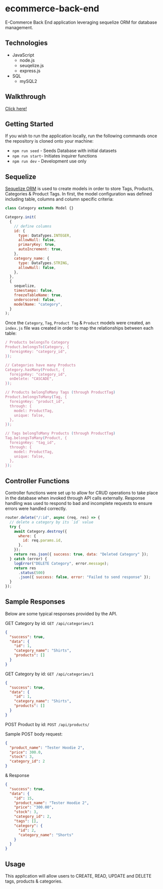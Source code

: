 # ecommerce-back-end

E-Commerce Back End application leveraging sequelize ORM for database management.

## Technologies

- JavaScript
  - node.js
  - seuqelize.js
  - express.js
- SQL
  - mySQL2

## Walkthrough

[Click here!](https://drive.google.com/drive/u/0/folders/1OO1VkR3U08GcsNQ6SOCMNEEjKCUQoCOl)

## Getting Started

If you wish to run the application locally, run the following commands once the repository is cloned onto your machine:

- `npm run seed` - Seeds Database with initial datasets
- `npm run start`- Initiates inquirer functions
- `npm run dev` - Development use only

## Sequelize

[Sequelize ORM](https://sequelize.org/master/) is used to create models in order to store Tags, Products, Categories & Product Tags. In first, the model configuration was defined including table, columns and column specific criteria:

```javascript
class Category extends Model {}

Category.init(
  {
    // define columns
    id: {
      type: DataTypes.INTEGER,
      allowNull: false,
      primaryKey: true,
      autoIncrement: true,
    },
    category_name: {
      type: DataTypes.STRING,
      allowNull: false,
    },
  },
  {
    sequelize,
    timestamps: false,
    freezeTableName: true,
    underscored: false,
    modelName: "category",
  }
);
```

Once the `Category`, `Tag`, `Product Tag` & `Product` models were created, an `index.js` file was created in order to map the relationships between each table:

```javascript
/ Products belongsTo Category
Product.belongsTo(Category, {
  foreignKey: "category_id",
});

// Categories have many Products
Category.hasMany(Product, {
  foreignKey: "category_id",
  onDelete: "CASCADE",
});

// Products belongToMany Tags (through ProductTag)
Product.belongsToMany(Tag, {
  foreignKey: "product_id",
  through: {
    model: ProductTag,
    unique: false,
  },
});

// Tags belongToMany Products (through ProductTag)
Tag.belongsToMany(Product, {
  foreignKey: "tag_id",
  through: {
    model: ProductTag,
    unique: false,
  },
});
```

## Controller Functions

Controller functions were set up to allow for CRUD operations to take place in the database when invoked through API calls externally. Response handling was used to respond to bad and incomplete requests to ensure errors were handled correctly.

```javascript
router.delete("/:id", async (req, res) => {
  // delete a category by its `id` value
  try {
    await Category.destroy({
      where: {
        id: req.params.id,
      },
    });
    return res.json({ success: true, data: "Deleted Category" });
  } catch (error) {
    logError("DELETE Category", error.message);
    return res
      .status(500)
      .json({ success: false, error: "Failed to send response" });
  }
});
```

## Sample Responses

Below are some typical responses provided by the API.

GET Category by id: `GET /api/categories/1`

```json
{
  "success": true,
  "data": {
    "id": 1,
    "category_name": "Shirts",
    "products": []
  }
}
```

GET Category by id: `GET /api/categories/1`

```json
{
  "success": true,
  "data": {
    "id": 1,
    "category_name": "Shirts",
    "products": []
  }
}
```

POST Product by id: `POST /api/products/`

Sample POST body request:

```json
{
  "product_name": "Tester Hoodie 2",
  "price": 300.0,
  "stock": 3,
  "category_id": 2
}
```

& Response

```json
{
  "success": true,
  "data": {
    "id": 15,
    "product_name": "Tester Hoodie 2",
    "price": "300.00",
    "stock": 3,
    "category_id": 2,
    "tags": [],
    "category": {
      "id": 2,
      "category_name": "Shorts"
    }
  }
}
```

## Usage

This application will allow users to CREATE, READ, UPDATE and DELETE tags, products & categories.
